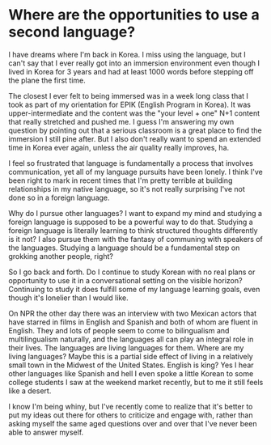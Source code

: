 # Where are the opportunities to use a second language?

I have dreams where I'm back in Korea. I miss using the language, but I can't say that I ever really got into an immersion environment even though I lived in Korea for 3 years and had at least 1000 words before stepping off the plane the first time.

The closest I ever felt to being immersed was in a week long class that I took as part of my orientation for EPIK (English Program in Korea). It was upper-intermediate and the content was the "your level + one" N+1 content that really stretched and pushed me. I guess I'm answering my own question by pointing out that a serious classroom is a great place to find the immersion I still pine after. But I also don't really want to spend an extended time in Korea ever again, unless the air quality really improves, ha. 

I feel so frustrated that language is fundamentally a process that involves communication, yet all of my language pursuits have been lonely. I think I've been right to mark in recent times that I'm pretty terrible at building relationships in my native language, so it's not really surprising I've not done so in a foreign language.

Why do I pursue other languages? I want to expand my mind and studying a foreign language is supposed to be a powerful way to do that. Studying a foreign language is literally learning to think structured thoughts differently is it not? I also pursue them with the fantasy of communing with speakers of the languages. Studying a language should be a fundamental step on grokking another people, right?

So I go back and forth. Do I continue to study Korean with no real plans or opportunity to use it in a conversational setting on the visible horizon? Continuing to study it does fulfill some of my language learning goals, even though it's lonelier than I would like.

On NPR the other day there was an interview with two Mexican actors that have starred in films in English and Spanish and both of whom are fluent in English. They and lots of people seem to come to bilingualism and multilingualism naturally, and the languages all can play an integral role in their lives. The languages are living languages for them. Where are my living languages? Maybe this is a partial side effect of living in a relatively small town in the Midwest of the United States. English is king? Yes I hear other languages like Spanish and hell I even spoke a little Korean to some college students I saw at the weekend market recently, but to me it still feels like a desert. 

I know I'm being whiny, but I've recently come to realize that it's better to put my ideas out there for others to criticize and engage with, rather than asking myself the same aged questions over and over that I've never been able to answer myself.